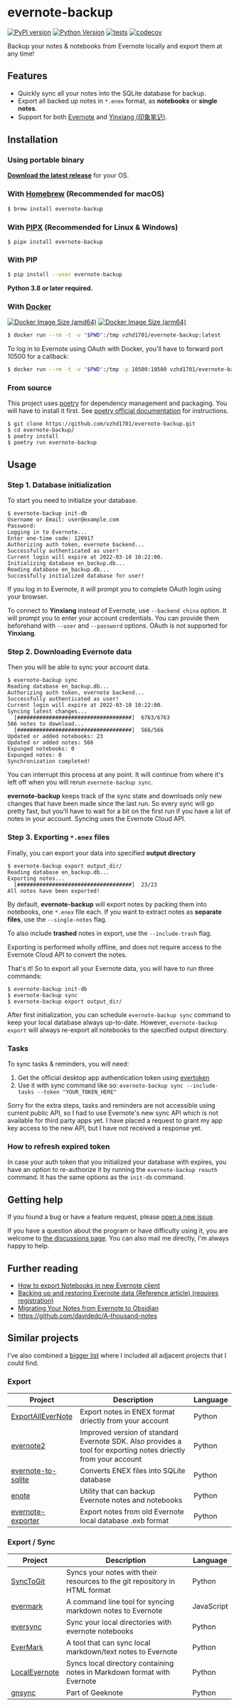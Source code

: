 # evernote-backup

[![PyPI version](https://img.shields.io/pypi/v/evernote-backup?label=version)](https://pypi.python.org/pypi/evernote-backup)
[![Python Version](https://img.shields.io/pypi/pyversions/evernote-backup.svg)](https://pypi.org/project/evernote-backup/)
[![tests](https://github.com/vzhd1701/evernote-backup/actions/workflows/test.yml/badge.svg)](https://github.com/vzhd1701/evernote-backup/actions/workflows/test.yml)
[![codecov](https://codecov.io/gh/vzhd1701/evernote-backup/branch/master/graph/badge.svg)](https://codecov.io/gh/vzhd1701/evernote-backup)

Backup your notes & notebooks from Evernote locally and export them at any time!

## Features

- Quickly sync all your notes into the SQLite database for backup.
- Export all backed up notes in `*.enex` format, as **notebooks** or **single notes**.
- Support for both [Evernote](https://evernote.com/) and [Yinxiang (印象笔记)](https://yinxiang.com/).

## Installation

### Using portable binary

[**Download the latest release**](https://github.com/vzhd1701/evernote-backup/releases/latest) for your OS.

### With [Homebrew](https://brew.sh/) (Recommended for macOS)

```bash
$ brew install evernote-backup
```

### With [PIPX](https://github.com/pypa/pipx) (Recommended for Linux & Windows)

```shell
$ pipx install evernote-backup
```

### With PIP

```bash
$ pip install --user evernote-backup
```

**Python 3.8 or later required.**

### With [**Docker**](https://docs.docker.com/)

[![Docker Image Size (amd64)](<https://img.shields.io/docker/image-size/vzhd1701/evernote-backup?arch=amd64&label=image%20size%20(amd64)>)](https://hub.docker.com/r/vzhd1701/evernote-backup)
[![Docker Image Size (arm64)](<https://img.shields.io/docker/image-size/vzhd1701/evernote-backup?arch=arm64&label=image%20size%20(arm64)>)](https://hub.docker.com/r/vzhd1701/evernote-backup)

```bash
$ docker run --rm -t -v "$PWD":/tmp vzhd1701/evernote-backup:latest
```

To log in to Evernote using OAuth with Docker, you'll have to forward port 10500 for a callback:

```bash
$ docker run --rm -t -v "$PWD":/tmp -p 10500:10500 vzhd1701/evernote-backup:latest init-db
```

### From source

This project uses [poetry](https://python-poetry.org/) for dependency management and packaging. You will have to install it first. See [poetry official documentation](https://python-poetry.org/docs/) for instructions.

```shell
$ git clone https://github.com/vzhd1701/evernote-backup.git
$ cd evernote-backup/
$ poetry install
$ poetry run evernote-backup
```

## Usage

### Step 1. Database initialization

To start you need to initialize your database.

```console
$ evernote-backup init-db
Username or Email: user@example.com
Password:
Logging in to Evernote...
Enter one-time code: 120917
Authorizing auth token, evernote backend...
Successfully authenticated as user!
Current login will expire at 2022-03-10 10:22:00.
Initializing database en_backup.db...
Reading database en_backup.db...
Successfully initialized database for user!
```

If you log in to Evernote, it will prompt you to complete OAuth login using your browser.

To connect to **Yinxiang** instead of Evernote, use `--backend china` option. It will prompt you to enter your account credentials. You can provide them beforehand with `--user` and `--password` options. OAuth is not supported for **Yinxiang**.

### Step 2. Downloading Evernote data

Then you will be able to sync your account data.

```console
$ evernote-backup sync
Reading database en_backup.db...
Authorizing auth token, evernote backend...
Successfully authenticated as user!
Current login will expire at 2022-03-10 10:22:00.
Syncing latest changes...
  [####################################]  6763/6763
566 notes to download...
  [####################################]  566/566
Updated or added notebooks: 23
Updated or added notes: 566
Expunged notebooks: 0
Expunged notes: 0
Synchronization completed!
```

You can interrupt this process at any point. It will continue from where it's left off when you will rerun `evernote-backup sync`.

**evernote-backup** keeps track of the sync state and downloads only new changes that have been made since the last run. So every sync will go pretty fast, but you'll have to wait for a bit on the first run if you have a lot of notes in your account. Syncing uses the Evernote Cloud API.

### Step 3. Exporting `*.enex` files

Finally, you can export your data into specified **output directory**

```console
$ evernote-backup export output_dir/
Reading database en_backup.db...
Exporting notes...
  [####################################]  23/23
All notes have been exported!
```

By default, **evernote-backup** will export notes by packing them into notebooks, one `*.enex` file each. If you want to extract notes as **separate files**, use the `--single-notes` flag.

To also include **trashed** notes in export, use the `--include-trash` flag.

Exporting is performed wholly offline, and does not require access to the Evernote Cloud API to convert the notes.

That's it! So to export all your Evernote data, you will have to run three commands:

```console
$ evernote-backup init-db
$ evernote-backup sync
$ evernote-backup export output_dir/
```

After first initialization, you can schedule `evernote-backup sync` command to keep your local database always up-to-date. However, `evernote-backup export` will always re-export all notebooks to the specified output directory.

### Tasks

To sync tasks & reminders, you will need:

1. Get the official desktop app authentication token using [evertoken](https://github.com/vzhd1701/evertoken)
2. Use it with sync command like so: `evernote-backup sync --include-tasks --token "YOUR_TOKEN_HERE"`

Sorry for the extra steps, tasks and reminders are not accessible using current public API, so I had to use Evernote's new sync API which is not available for third party apps yet. I have placed a request to grant my app key access to the new API, but I have not received a response yet.

### How to refresh expired token

In case your auth token that you initialized your database with expires, you have an option to re-authorize it by running the `evernote-backup reauth` command. It has the same options as the `init-db` command.

## Getting help

If you found a bug or have a feature request, please [open a new issue](https://github.com/vzhd1701/evernote-backup/issues/new/choose).

If you have a question about the program or have difficulty using it, you are welcome to [the discussions page](https://github.com/vzhd1701/evernote-backup/discussions). You can also mail me directly, I'm always happy to help.

## Further reading

- [How to export Notebooks in new Evernote client](https://help.evernote.com/hc/en-us/articles/360053159414-Export-notebooks)
- [Backing up and restoring Evernote data (Reference article) (requires registration)](https://discussion.evernote.com/forums/topic/86152-backing-up-and-restoring-evernote-data-reference-article/?tab=comments#comment-367110)
- [Migrating Your Notes from Evernote to Obsidian](https://www.dmuth.org/migrating-from-evernote-to-obisidian/)
- https://github.com/davidedc/A-thousand-notes

## Similar projects

I've also combined a [bigger list](https://github.com/vzhd1701/evernote-backup/blob/master/SIMILAR_PROJECTS.md) where I included all adjacent projects that I could find.

### Export

Project                                                                |  Description                                                                                                      |  Language
-----------------------------------------------------------------------|-------------------------------------------------------------------------------------------------------------------|--------------
[ExportAllEverNote](https://github.com/dong-s/ExportAllEverNote)       |  Export notes in ENEX format driectly from your account                                                           |  Python
[evernote2](https://github.com/JackonYang/evernote2)                   |  Improved version of standard Evernote SDK. Also provides a tool for exporting notes driectly from your account   |  Python
[evernote-to-sqlite](https://github.com/dogsheep/evernote-to-sqlite)   |  Converts ENEX files into SQLite database                                                                         |  Python
[enote](https://github.com/tkjacobsen/enote)                           |  Utility that can backup Evernote notes and notebooks                                                             |  Python
[evernote-exporter](https://github.com/shawndaniel/evernote-exporter)  |  Export notes from old Evernote local database .exb format                                                        |  Python

### Export / Sync

Project                                                                |  Description                                                                                                      |  Language
-----------------------------------------------------------------------|-------------------------------------------------------------------------------------------------------------------|--------------
[SyncToGit](https://github.com/KostyaEsmukov/SyncToGit)                |  Syncs your notes with their resources to the git repository in HTML format                                       |  Python
[evermark](https://github.com/akuma/evermark)                          |  A command line tool for syncing markdown notes to Evernote                                                       |  JavaScript
[eversync](https://github.com/yejianye/eversync)                       |  Sync your local directories with evernote notebooks                                                              |  Python
[EverMark](https://github.com/liuwons/EverMark)                        |  A tool that can sync local markdown/text notes to Evernote                                                       |  Python
[LocalEvernote](https://github.com/lwabish/LocalEvernote)              |  Syncs local directory containing notes in Markdown format with Evernote                                          |  Python
[gnsync](https://github.com/vitaly-zdanevich/geeknote)                 |  Part of Geeknote                                                                                                 |  Python

